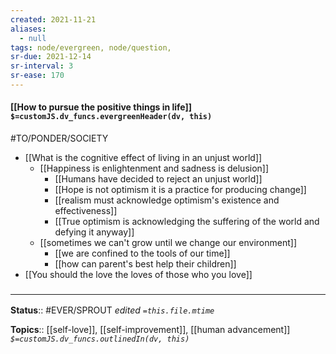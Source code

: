 ```yaml
---
created: 2021-11-21 
aliases:
  - null
tags: node/evergreen, node/question, 
sr-due: 2021-12-14
sr-interval: 3
sr-ease: 170
---
```


#### [[How to pursue the positive things in life]] `$=customJS.dv_funcs.evergreenHeader(dv, this)`

#TO/PONDER/SOCIETY 

- [[What is the cognitive effect of living in an unjust world]]
	- [[Happiness is enlightenment and sadness is delusion]]
		- [[Humans have decided to reject an unjust world]]
		- [[Hope is not optimism it is a practice for producing change]]
		- [[realism must acknowledge optimism's existence and effectiveness]]
		- [[True optimism is acknowledging the suffering of the world and defying it anyway]]
	- [[sometimes we can't grow until we change our environment]]
		- [[we are confined to the tools of our time]]
		- [[how can parent's best help their children]]
- [[You should the love the loves of those who you love]]

### <hr class="footnote"/>

**Status**:: #EVER/SPROUT 
*edited `=this.file.mtime`*

**Topics**:: [[self-love]], [[self-improvement]], [[human advancement]]
*`$=customJS.dv_funcs.outlinedIn(dv, this)`*
